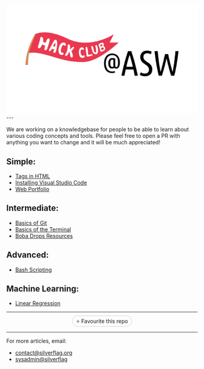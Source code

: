 <div style="text-align: center;">
    <img src="aswhackclublogo_temp.png" alt="silverflag.net easteregg (something broken)" />
</div>
---

We are working on a knowledgebase for people to be able to learn about various coding concepts and tools. Please feel free to open a PR with anything you want to change and it will be much appreciated!

## Simple:
- [Tags in HTML](guides/htmltags.html)
- [Installing Visual Studio Code](guides/installvscode.html)
- [Web Portfolio](guides/portfolio.html)

## Intermediate:
- [Basics of Git](guides/git_basics.html)
- [Basics of the Terminal](guides/basicsoftheterminal.html)
- [Boba Drops Resources](guides/bobadrops.html)

## Advanced:
- [Bash Scripting](guides/bashscripting.html)

## Machine Learning:
- [Linear Regression](guides/ml-linearregression.html)

---

<div style="text-align: center;">
    <span style="border: 1px solid #ccc; border-radius: 15px; padding: 5px 10px; margin: 5px;">⭐ Favourite this repo</span>
</div>

---

For more articles, email:
- [contact@silverflag.org](mailto:contact@silverflag.org)
- [sysadmin@silverflag](mailto:sysadmin@silverflag.org)
